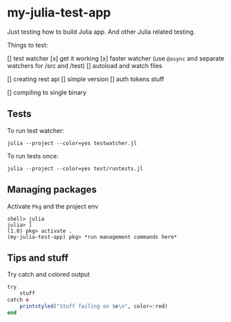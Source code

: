 # my-julia-test-app

Just testing how to build Julia app. And other Julia related testing.

Things to test:

[] test watcher
  [x] get it working
  [x] faster watcher (use `@async` and separate watchers for /src and /test)
  [] autoload and watch files

[] creating rest api
  [] simple version
  [] auth tokens stuff

[] compiling to single binary

## Tests
To run test watcher:
```
julia --project --color=yes testwatcher.jl
```

To run tests once:
```
julia --project --color=yes test/runtests.jl
```

## Managing packages
Activate `Pkg` and the project env
```
shell> julia
julia> ]
(1.0) pkg> activate .
(my-julia-test-app) pkg> *run management commands here*
```


## Tips and stuff

Try catch and colored output
```Julia
try
    stuff
catch e
    printstyled("Stuff failing on $e\n", color=:red)
end
```
